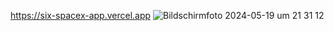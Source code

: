 https://six-spacex-app.vercel.app
![Bildschirmfoto 2024-05-19 um 21 31 12](https://github.com/nsevindi87/SIX_Spacex_App/assets/70427295/705b3b17-f0ee-4379-855e-169ec7847f54)
